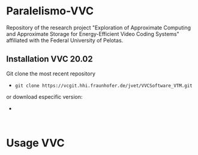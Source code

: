 # Paralelismo-VVC

Repository of the research project "Exploration of Approximate Computing and Approximate Storage for Energy-Efficient Video Coding Systems" affiliated with the Federal University of Pelotas.


## Installation VVC 20.02

Git clone the most recent repository
- ```git clone https://vcgit.hhi.fraunhofer.de/jvet/VVCSoftware_VTM.git```

or download especific version:

- ```[https://vcgit.hhi.fraunhofer.de/jvet/VVCSoftware_VTM/-/releases/VTM-20.2]




# Usage VVC


